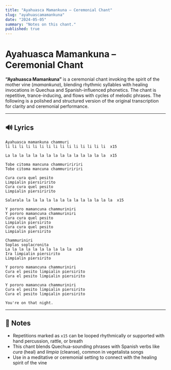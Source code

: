 ```yaml
---
title: "Ayahuasca Mamankuna – Ceremonial Chant"
slug: "ayahuascamamankuna"
date: "2024-05-05"
summary: "Notes on this chant."
published: true
---
```

# Ayahuasca Mamankuna – Ceremonial Chant

**“Ayahuasca Mamankuna”** is a ceremonial chant invoking the spirit of the mother vine (*mamankuna*), blending rhythmic syllables with healing invocations in Quechua and Spanish-influenced phonetics. The chant is repetitive, trance-inducing, and flows with cycles of melodic phrases. The following is a polished and structured version of the original transcription for clarity and ceremonial performance.

---

## 🔊 Lyrics

```
Ayahuasca mamankuna chammuri  
li li li li li li li li li li li li li li li  x15

La la la la la la la la la la la la la la la  x15

Tobe citoma mancuna chammuriririri  
Tobe citoma mancuna chammuriririri

Cura cura quel pesito  
Limpialin piersiririto  
Cura cura quel pesito  
Limpialin piersiririto

Salarala la la la la la la la la la la la la la  x15

Y pororo mamancuna chammuriniri  
Y pororo mamancuna chammuriniri  
Cura cura quel pesito  
Limpialin piersirito  
Cura cura quel pesito  
Limpialin piersirito

Chammuriniri  
Soplas soplacronita  
La la la la la la la la la la  x10  
Ira limpialin piersirito  
Limpialin piersirito

Y pororo mamancuna chammuriniri  
Cura el pesito limpialin piersirito  
Cura el pesito limpialin piersirito

Y pororo mamancuna chammuriniri  
Cura el pesito limpialin piersirito  
Cura el pesito limpialin piersirito

You're on that night.
```

---

## 🌿 Notes

- Repetitions marked as `x15` can be looped rhythmically or supported with hand percussion, rattle, or breath
- This chant blends Quechua-sounding phrases with Spanish verbs like *cura* (heal) and *limpia* (cleanse), common in vegetalista songs
- Use in a meditative or ceremonial setting to connect with the healing spirit of the vine
